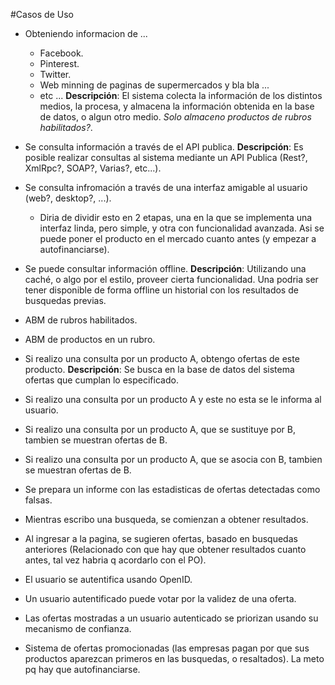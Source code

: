 #Casos de Uso

* Obteniendo informacion de ...
	* Facebook.
	* Pinterest.
	* Twitter.
	* Web minning de paginas de supermercados y bla bla ...
	* etc ...
**Descripción**: El sistema colecta la información de los distintos medios, la procesa, y almacena la información obtenida en la base de datos, o algun otro medio. _Solo almaceno productos de rubros habilitados?_.

* Se consulta información a través de el API publica.
**Descripción**: Es posible realizar consultas al sistema mediante un API Publica (Rest?, XmlRpc?, SOAP?, Varias?, etc...).

* Se consulta infromación a través de una interfaz amigable al usuario (web?, desktop?, ...). 
	* Diria de dividir esto en 2 etapas, una en la que se implementa una interfaz linda, pero simple, y otra con funcionalidad avanzada. Asi se puede poner el producto en el mercado cuanto antes (y empezar a autofinanciarse).


* Se puede consultar información offline.
**Descripción**: Utilizando una caché, o algo por el estilo, proveer cierta funcionalidad. Una podria ser tener disponible de forma offline un historial con los resultados de busquedas previas. 

* ABM de rubros habilitados.
* ABM de productos en un rubro.

* Si realizo una consulta por un producto A, obtengo ofertas de este producto.
**Descripción**: Se busca en la base de datos del sistema ofertas que cumplan lo especificado.

* Si realizo una consulta por un producto A y este no esta se le informa al usuario.
* Si realizo una consulta por un producto A, que se sustituye por B, tambien se muestran ofertas de B.
* Si realizo una consulta por un producto A, que se asocia con B, tambien se muestran ofertas de B.

* Se prepara un informe con las estadisticas de ofertas detectadas como falsas.

* Mientras escribo una busqueda, se comienzan a obtener resultados.
* Al ingresar a la pagina, se sugieren ofertas, basado en busquedas anteriores (Relacionado con que hay que obtener resultados cuanto antes, tal vez habria q acordarlo con el PO).

* El usuario se autentifica usando OpenID.
* Un usuario autentificado puede votar por la validez de una oferta.
* Las ofertas mostradas a un usuario autenticado se priorizan usando su mecanismo de confianza. 

* Sistema de ofertas promocionadas (las empresas pagan por que sus productos aparezcan primeros en las busquedas, o resaltados). La meto pq hay que autofinanciarse.
